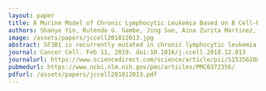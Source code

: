 ```yaml
---
layout: paper
title: A Murine Model of Chronic Lymphocytic Leukemia Based on B Cell-Restricted Expression of Sf3b1 Mutation and Atm Deletion
authors: Shanye Yin, Rutendo G. Gambe, Jing Sun, Aina Zurita Martinez, Zachary J.Cartun, Fara Faye D.Regis, Youzhong Wan, <b>Jean Fan</b>, Angela N.Brooks, Sarah E. M. Herman, Elisaten Hacken, AmaroTaylor-Weiner, Laura Z. Rassenti, Emanuela M. Ghia, Thomas J. Kipps, Esther A. Obeng, Carrie L. Cibulskis, Donna Neuberg, Dean R.Campagna, Mark D. Fleming, Benjamin L. Ebert, Adrian Wiestner, Ignaty Leshchiner, James A. DeCaprio, Gad Getz, Robin Reed, Ruben D. Carrasco, Catherine J. Wu^, Lili Wang^
image: /assets/papers/jccell201812013.jpg
abstract: SF3B1 is recurrently mutated in chronic lymphocytic leukemia (CLL), but its role in the pathogenesis of CLL remains elusive. Here, we show that conditional expression of Sf3b1-K700E mutation in mouse B cells disrupts pre-mRNA splicing, alters cell development, and induces a state of cellular senescence. Combination with Atm deletion leads to the overcoming of cellular senescence and the development of CLL-like disease in elderly mice. These CLL-like cells show genome instability and dysregulation of multiple CLL-associated cellular processes, including deregulated B cell receptor signaling, which we also identified in human CLL cases. Notably, human CLLs harboring SF3B1 mutations exhibit altered response to BTK inhibition. Our murine model of CLL thus provides insights into human CLL disease mechanisms and treatment.
journal: Cancer Cell. Feb 11, 2019. doi:10.1016/j.ccell.2018.12.013
journalurl: https://www.sciencedirect.com/science/article/pii/S1535610818305853
pubmedurl: https://www.ncbi.nlm.nih.gov/pmc/articles/PMC6372356/
pdfurl: /assets/papers/jccell201812013.pdf
---
```

